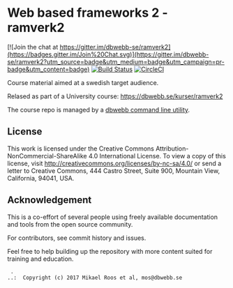 Web based frameworks 2 - ramverk2
===================

[![Join the chat at https://gitter.im/dbwebb-se/ramverk2](https://badges.gitter.im/Join%20Chat.svg)](https://gitter.im/dbwebb-se/ramverk2?utm_source=badge&utm_medium=badge&utm_campaign=pr-badge&utm_content=badge)
[![Build Status](https://travis-ci.org/dbwebb-se/ramverk2.svg)](https://travis-ci.org/dbwebb-se/ramverk2)
[![CircleCI](https://circleci.com/gh/dbwebb-se/ramverk2.svg?style=svg)](https://circleci.com/gh/dbwebb-se/ramverk2)

Course material aimed at a swedish target audience.

Relased as part of a University course: https://dbwebb.se/kurser/ramverk2

The course repo is managed by a [dbwebb command line utility](https://dbwebb.se/dbwebb-cli).



License
-------------------

This work is licensed under the Creative Commons Attribution-NonCommercial-ShareAlike 4.0 International License. To view a copy of this license, visit http://creativecommons.org/licenses/by-nc-sa/4.0/ or send a letter to Creative Commons, 444 Castro Street, Suite 900, Mountain View, California, 94041, USA.



Acknowledgement
-------------------

This is a co-effort of several people using freely available documentation and tools from the open source community.

For contributors, see commit history and issues.

Feel free to help building up the repository with more content suited for training and education.




```
 .
..:  Copyright (c) 2017 Mikael Roos et al, mos@dbwebb.se
```
